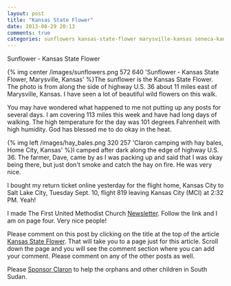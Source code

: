 ```yaml
---
layout: post
title: "Kansas State Flower"
date: 2013-08-29 20:13
comments: true
categories: sunflowers kansas-state-flower marysville-kansas seneca-kansas refugees south-sudan orphans
---
```

Sunflower - Kansas State Flower

{% img center /images/sunflowers.png 572 640 'Sunflower - Kansas State Flower, Marysville, Kansas' %}The sunflower is the Kansas State Flower.  The photo is from along the side of highway U.S. 36 about 11 miles east of Marysville, Kansas.  I have seen a lot of beautiful wild flowers on this walk.  

You may have wondered what happened to me not putting up any posts for several days.  I am covering 113 miles this week and have had long days of walking.  The high temperature for the day was 101 degrees Fahrenheit with high humidity.  God has blessed me to do okay in the heat.  

{% img left /images/hay_bales.png 320 257 'Claron camping with hay bales,  Home City, Kansas' %}I camped after dark along the edge of highway U.S. 36.  The farmer, Dave, came by as I was packing up and said that I was okay being there, but just don't smoke and catch the hay on fire.  He was very nice.  

I bought my return ticket online yesterday for the flight home, Kansas City to Salt Lake City, Tuesday Sept. 10, flight 819 leaving Kansas City (MCI) at 2:32 PM.  Yeah!

I made The First United Methodist Church [Newsletter](http://www.belleumc.org/newsletter/). Follow the link and I am on page four.  Very nice people!

Please comment on this post by clicking on the title at the top of the article [Kansas State Flower](http://follow.claront.com/blog/2013/08/29/kansas-state-flower/).  That will take you to a page just for this article.  Scroll down the page and you will see the comment section where you can add your comment.  Please comment on any of the other posts as well.

Please [Sponsor Claron](http://follow.claront.com/donate/) to help the orphans and other children in South Sudan.